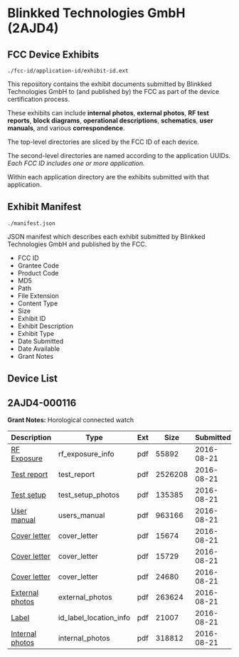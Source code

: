 # Blinkked Technologies GmbH (2AJD4)
## FCC Device Exhibits

```
./fcc-id/application-id/exhibit-id.ext
```

This repository contains the exhibit documents submitted by Blinkked Technologies GmbH to (and published by) the FCC as part of the device certification process.

These exhibits can include **internal photos**, **external photos**, **RF test reports**, **block diagrams**, **operational descriptions**, **schematics**, **user manuals**, and various **correspondence**.

The top-level directories are sliced by the FCC ID of each device.

The second-level directories are named according to the application UUIDs. *Each FCC ID includes one or more application.*

Within each application directory are the exhibits submitted with that application. 

## Exhibit Manifest

```
./manifest.json
```

JSON manifest which describes each exhibit submitted by Blinkked Technologies GmbH and published by the FCC.

- FCC ID
- Grantee Code
- Product Code
- MD5
- Path
- File Extension
- Content Type
- Size
- Exhibit ID
- Exhibit Description
- Exhibit Type
- Date Submitted
- Date Available
- Grant Notes

## Device List
## 2AJD4-000116
**Grant Notes:** Horological connected watch

| Description | Type | Ext | Size | Submitted | Available |
| ----------- | ---- | --- | ---- | --------- | --------- |
| [RF Exposure](2AJD4-000116/1bfd64b3d4d69301a9c8cbbf95a1d704/3105895.pdf) | rf_exposure_info | pdf | 55892 | 2016-08-21 | 2016-08-21 |
| [Test report](2AJD4-000116/1bfd64b3d4d69301a9c8cbbf95a1d704/3105897.pdf) | test_report | pdf | 2526208 | 2016-08-21 | 2016-08-21 |
| [Test setup](2AJD4-000116/1bfd64b3d4d69301a9c8cbbf95a1d704/3105898.pdf) | test_setup_photos | pdf | 135385 | 2016-08-21 | 2016-08-21 |
| [User manual](2AJD4-000116/1bfd64b3d4d69301a9c8cbbf95a1d704/3105899.pdf) | users_manual | pdf | 963166 | 2016-08-21 | 2016-08-21 |
| [Cover letter](2AJD4-000116/1bfd64b3d4d69301a9c8cbbf95a1d704/3105888.pdf) | cover_letter | pdf | 15674 | 2016-08-21 | 2016-08-21 |
| [Cover letter](2AJD4-000116/1bfd64b3d4d69301a9c8cbbf95a1d704/3105889.pdf) | cover_letter | pdf | 15729 | 2016-08-21 | 2016-08-21 |
| [Cover letter](2AJD4-000116/1bfd64b3d4d69301a9c8cbbf95a1d704/3105890.pdf) | cover_letter | pdf | 24680 | 2016-08-21 | 2016-08-21 |
| [External photos](2AJD4-000116/1bfd64b3d4d69301a9c8cbbf95a1d704/3105891.pdf) | external_photos | pdf | 263624 | 2016-08-21 | 2016-08-21 |
| [Label](2AJD4-000116/1bfd64b3d4d69301a9c8cbbf95a1d704/3105892.pdf) | id_label_location_info | pdf | 21007 | 2016-08-21 | 2016-08-21 |
| [Internal photos](2AJD4-000116/1bfd64b3d4d69301a9c8cbbf95a1d704/3105893.pdf) | internal_photos | pdf | 318812 | 2016-08-21 | 2016-08-21 |
